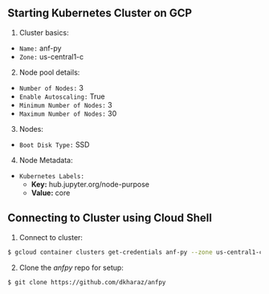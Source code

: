 ## Starting Kubernetes Cluster on GCP

1. Cluster basics:
  - `Name:` anf-py
  - `Zone:` us-central1-c
2. Node pool details:
  - `Number of Nodes:` 3
  - `Enable Autoscaling:` True
  - `Minimum Number of Nodes:` 3
  - `Maximum Number of Nodes:` 30
3. Nodes:
  - `Boot Disk Type:` SSD
4. Node Metadata:
  - `Kubernetes Labels:`
    - **Key:** hub.jupyter.org/node-purpose
    - **Value:** core

## Connecting to Cluster using Cloud Shell

1. Connect to cluster:

```sh
$ gcloud container clusters get-credentials anf-py --zone us-central1-c --project my-project-1569441454154
```

2. Clone the *anfpy* repo for setup:

```sh
$ git clone https://github.com/dkharaz/anfpy
```
